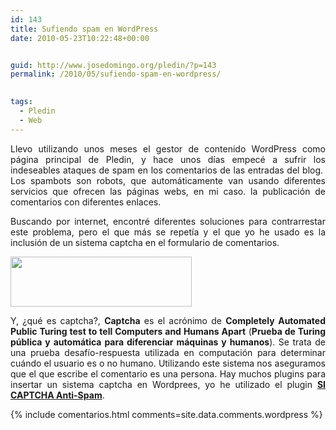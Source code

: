```yaml
---
id: 143
title: Sufiendo spam en WordPress
date: 2010-05-23T10:22:48+00:00


guid: http://www.josedomingo.org/pledin/?p=143
permalink: /2010/05/sufiendo-spam-en-wordpress/

  
tags:
  - Pledin
  - Web
---
```

<p style="text-align: justify;">
  Llevo utilizando unos meses el gestor de contenido WordPress como página principal de Pledin, y hace unos días empecé a sufrir los indeseables ataques de spam en los comentarios de las entradas del blog.  Los spambots son robots, que automáticamente van usando diferentes servicios que ofrecen las páginas webs, en mi caso. la publicación de comentarios con diferentes enlaces.
</p>

<p style="text-align: justify;">
  Buscando por internet, encontré diferentes soluciones para contrarrestar este problema, pero el que más se repetía y el que yo he usado es la inclusión de un sistema captcha en el formulario de comentarios.
</p>

<p style="text-align: justify;">
  <img class="aligncenter" title="captcha" src="http://upload.wikimedia.org/wikipedia/commons/6/69/Captcha.jpg" alt="" width="290" height="80" />
</p>

<p style="text-align: justify;">
  Y, ¿qué es captcha?, <strong>Captcha</strong> es el acrónimo de <strong>Completely Automated Public Turing test to tell Computers and Humans Apart</strong> (<strong>Prueba de Turing pública y automática para diferenciar máquinas y humanos</strong>). Se trata de una prueba desafío-respuesta utilizada en computación para determinar cuándo el usuario es o no humano. Utilizando este sistema nos aseguramos que el que escribe el comentario es una persona. Hay muchos plugins para insertar un sistema captcha en Wordprees, yo he utilizado el plugin <a href="http://wordpress.org/extend/plugins/si-captcha-for-wordpress/"><strong>SI CAPTCHA Anti-Spam</strong></a>.
</p>


{% include comentarios.html comments=site.data.comments.wordpress %}